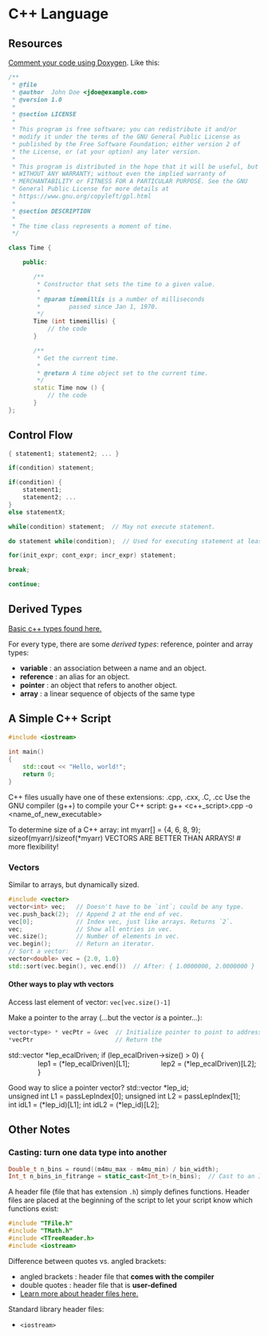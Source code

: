 # C++ Language

## Resources

[Comment your code using Doxygen](https://en.wikipedia.org/wiki/Doxygen#Example_code). Like this:

```cpp
/**
 * @file
 * @author  John Doe <jdoe@example.com>
 * @version 1.0
 *
 * @section LICENSE
 *
 * This program is free software; you can redistribute it and/or
 * modify it under the terms of the GNU General Public License as
 * published by the Free Software Foundation; either version 2 of
 * the License, or (at your option) any later version.
 *
 * This program is distributed in the hope that it will be useful, but
 * WITHOUT ANY WARRANTY; without even the implied warranty of
 * MERCHANTABILITY or FITNESS FOR A PARTICULAR PURPOSE. See the GNU
 * General Public License for more details at
 * https://www.gnu.org/copyleft/gpl.html
 *
 * @section DESCRIPTION
 *
 * The time class represents a moment of time.
 */

class Time {

    public:

       /**
        * Constructor that sets the time to a given value.
        *
        * @param timemillis is a number of milliseconds
        *        passed since Jan 1, 1970.
        */
       Time (int timemillis) {
           // the code
       }

       /**
        * Get the current time.
        *
        * @return A time object set to the current time.
        */
       static Time now () {
           // the code
       }
};
```

## Control Flow

```c++
{ statement1; statement2; ... }

if(condition) statement;

if(condition) {
    statement1;
    statement2; ...
}
else statementX;

while(condition) statement;  // May not execute statement.

do statement while(condition);  // Used for executing statement at least once.

for(init_expr; cont_expr; incr_expr) statement;

break;

continue;
```

## Derived Types

[Basic c++ types found here.](https://www.tutorialspoint.com/cplusplus/cpp_data_types.htm)

For every type, there are some _derived types_: reference, pointer and array types:

- **variable** : an association between a name and an object.
- **reference** : an alias for an object.
- **pointer** : an object that refers to another object.
- **array** : a linear sequence of objects of the same type

## A Simple C++ Script

```c++
#include <iostream>
 
int main()
{
    std::cout << "Hello, world!";
    return 0;
}
```

C++ files usually have one of these extensions: 
.cpp, .cxx, .C, .cc
Use the GNU compiler (g++) to compile your C++ script:
g++ <c++_script>.cpp -o <name_of_new_executable>

To determine size of a C++ array:
int myarr[] = {4, 6, 8, 9};
sizeof(myarr)/sizeof(*myarr)
VECTORS ARE BETTER THAN ARRAYS! # more flexibility!

### Vectors

Similar to arrays, but dynamically sized.

```cpp
#include <vector>
vector<int> vec;   // Doesn't have to be `int`; could be any type.
vec.push_back(2);  // Append 2 at the end of vec.
vec[0];            // Index vec, just like arrays. Returns `2`.
vec;               // Show all entries in vec.
vec.size();        // Number of elements in vec.
vec.begin();       // Return an iterator.
// Sort a vector:
vector<double> vec = {2.0, 1.0}
std::sort(vec.begin(), vec.end())  // After: { 1.0000000, 2.0000000 }
```

#### Other ways to play wth vectors

Access last element of vector: `vec[vec.size()-1]`

Make a pointer to the array (...but the vector *is* a pointer...):
```cpp
vector<type> * vecPtr = &vec  // Initialize pointer to point to address of vec.
*vecPtr                       // Return the 
```

std::vector<int> *lep_ecalDriven;
if (lep_ecalDriven->size() > 0) {
               lep1 = (*lep_ecalDriven)[L1];
               lep2 = (*lep_ecalDriven)[L2];
               }

Good way to slice a pointer vector?
std::vector<int> *lep_id;
unsigned int L1 = passLepIndex[0];
unsigned int L2 = passLepIndex[1];
int idL1 = (*lep_id)[L1];
int idL2 = (*lep_id)[L2];

## Other Notes

### Casting: turn one data type into another

```cpp
Double_t n_bins = round((m4mu_max - m4mu_min) / bin_width);
Int_t n_bins_in_fitrange = static_cast<Int_t>(n_bins);  // Cast to an Int_t.
```

A header file (file that has extension `.h`) simply defines functions.
Header files are placed at the beginning of the script to let your script know
which functions exist:

```c++
#include "TFile.h"
#include "TMath.h"
#include <TTreeReader.h>
#include <iostream>
```

Difference between quotes vs. angled brackets:

- angled brackets : header file that **comes with the compiler**
- double quotes : header file that is **user-defined**
- [Learn more about header files here.](https://www.learncpp.com/cpp-tutorial/header-files/)

Standard library header files:

- `<iostream>`
